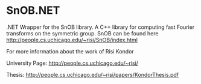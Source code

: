 SnOB.NET
========

.NET Wrapper for the SnOB library. A C++ library for computing fast Fourier transforms on the symmetric group. SnOB can be found here 
http://people.cs.uchicago.edu/~risi/SnOB/index.html

For more information about the work of Risi Kondor

University Page:
http://people.cs.uchicago.edu/~risi/

Thesis: http://people.cs.uchicago.edu/~risi/papers/KondorThesis.pdf

